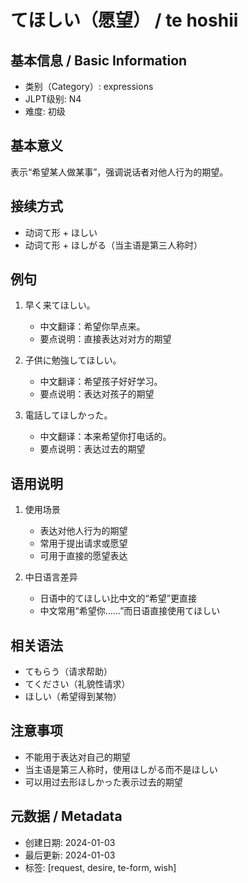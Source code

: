 # てほしい（愿望） / te hoshii

## 基本信息 / Basic Information
- 类别（Category）: expressions
- JLPT级别: N4
- 难度: 初级

## 基本意义
表示“希望某人做某事”，强调说话者对他人行为的期望。

## 接续方式
- 动词て形 + ほしい
- 动词て形 + ほしがる（当主语是第三人称时）

## 例句
1. 早く来てほしい。
   - 中文翻译：希望你早点来。
   - 要点说明：直接表达对对方的期望

2. 子供に勉強してほしい。
   - 中文翻译：希望孩子好好学习。
   - 要点说明：表达对孩子的期望

3. 電話してほしかった。
   - 中文翻译：本来希望你打电话的。
   - 要点说明：表达过去的期望

## 语用说明
1. 使用场景
   - 表达对他人行为的期望
   - 常用于提出请求或愿望
   - 可用于直接的愿望表达

2. 中日语言差异
   - 日语中的てほしい比中文的“希望”更直接
   - 中文常用“希望你……”而日语直接使用てほしい

## 相关语法
- てもらう（请求帮助）
- てください（礼貌性请求）
- ほしい（希望得到某物）

## 注意事项
- 不能用于表达对自己的期望
- 当主语是第三人称时，使用ほしがる而不是ほしい
- 可以用过去形ほしかった表示过去的期望

## 元数据 / Metadata
- 创建日期: 2024-01-03
- 最后更新: 2024-01-03
- 标签: [request, desire, te-form, wish]